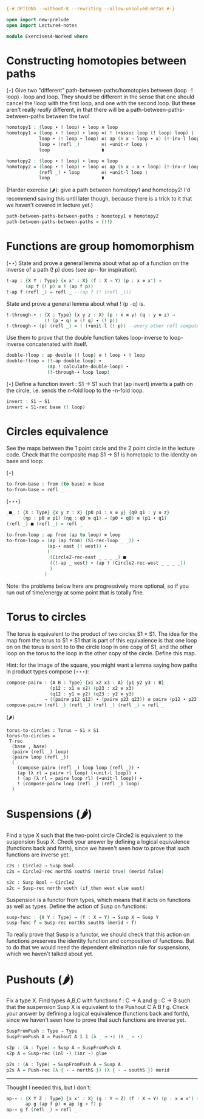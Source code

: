 ```agda
{-# OPTIONS --without-K --rewriting --allow-unsolved-metas #-}

open import new-prelude
open import Lecture4-notes

module Exercises4-Worked where
```

# Constructing homotopies between paths

(⋆) Give two "different" path-between-paths/homotopies between (loop ∙ !
loop) ∙ loop and loop.  They should be different in the sense that one
should cancel the !loop with the first loop, and one with the second
loop.  But these aren't really *really* different, in that there will be
a path-between-paths-between-paths between the two!  

```agda
homotopy1 : (loop ∙ ! loop) ∙ loop ≡ loop
homotopy1 = (loop ∙ ! loop) ∙ loop ≡⟨ ! (∙assoc loop (! loop) loop) ⟩
            loop ∙ (! loop ∙ loop) ≡⟨ ap (λ x → loop ∙ x) (!-inv-l loop) ⟩ 
            loop ∙ (refl _)        ≡⟨ ∙unit-r loop ⟩
            loop                   ∎

homotopy2 : (loop ∙ ! loop) ∙ loop ≡ loop
homotopy2 = (loop ∙ ! loop) ∙ loop ≡⟨ ap (λ x → x ∙ loop) (!-inv-r loop) ⟩
            (refl _) ∙ loop        ≡⟨ ∙unit-l loop ⟩ 
            loop                   ∎
```

(Harder exercise (🌶️): give a path between homotopy1 and
homotopy2! I'd recommend saving this until later though, because there
is a trick to it that we haven't covered in lecture yet.)

```agda
path-between-paths-between-paths : homotopy1 ≡ homotopy2
path-between-paths-between-paths = {!!}
```

# Functions are group homomorphism 

(⋆⋆) State and prove a general lemma about what ap of a function on the
inverse of a path (! p) does (see ap-∙ for inspiration).  

```agda
!-ap : {X Y : Type} {x x' : X} (f : X → Y) (p : x ≡ x') →
       (ap f (! p) ≡ ! (ap f p))
!-ap f (refl _) = refl _ --(ap f (! (refl _)))
```

State and prove a general lemma about what ! (p ∙ q) is.
```agda
!-through-∙ : {X : Type} {x y z : X} (p : x ≡ y) (q : y ≡ z) →
              (! (p ∙ q) ≡ (! q) ∙ (! p))
!-through-∙ (p) (refl _) = ! (∙unit-l (! p)) --every other refl computes
```

Use them to prove that the double function takes loop-inverse to
loop-inverse concatenated with itself.

```agda
double-!loop : ap double (! loop) ≡ ! loop ∙ ! loop
double-!loop = (!-ap double loop) ∙
               (ap ! calculate-double-loop) ∙
               (!-through-∙ loop loop)
```

(⋆) Define a function invert : S1 → S1 such that (ap invert) inverts a path
on the circle, i.e. sends the n-fold loop to the -n-fold loop.  

```agda
invert : S1 → S1
invert = S1-rec base (! loop)
```

# Circles equivalence

See the maps between the 1 point circle and the 2 point circle in the
lecture code.  Check that the composite map S1 → S1
is homotopic to the identity on base and loop:

(⋆) 

```agda
to-from-base : from (to base) ≡ base
to-from-base = refl _
```

(⋆⋆⋆) 

```agda
_■_ : {X : Type} {x y z : X} {p0 p1 : x ≡ y} {q0 q1 : y ≡ z}
      (ηp : p0 ≡ p1) (ηq : q0 ≡ q1) → (p0 ∙ q0) ≡ (p1 ∙ q1)
(refl _) ■ (refl _) = refl _

to-from-loop : ap from (ap to loop) ≡ loop
to-from-loop = (ap (ap from) (S1-rec-loop _ _)) ∙
               (ap-∙ east (! west)) ∙ 
               (
                (Circle2-rec-east _ _ _ _) ■
                ((!-ap _ west) ∙ (ap ! (Circle2-rec-west _ _ _ _))
                )
              )
```

Note: the problems below here are progressively more optional, so if you
run out of time/energy at some point that is totally fine.  

# Torus to circles

The torus is equivalent to the product of two circles S1 × S1.  The idea
for the map from the torus to S1 × S1 that is part of this equivalence
is that one loop on on the torus is sent to to the circle loop in one
copy of S1, and the other loop on the torus to the loop in the other
copy of the circle.  Define this map.  

Hint: for the image of the square, you might want a lemma saying how
paths in product types compose (⋆⋆⋆):

```agda
compose-pair≡ : {A B : Type} {x1 x2 x3 : A} {y1 y2 y3 : B}
                (p12 : x1 ≡ x2) (p23 : x2 ≡ x3)
                (q12 : y1 ≡ y2) (q23 : y2 ≡ y3)
              → ((pair≡ p12 q12) ∙ (pair≡ p23 q23)) ≡ pair≡ (p12 ∙ p23) (q12 ∙ q23) [ (x1 , y1) ≡ (x3 , y3) [ A × B ] ]
compose-pair≡ (refl _) (refl _) (refl _) (refl _) = refl _
```

(🌶️)
```
torus-to-circles : Torus → S1 × S1
torus-to-circles =
 T-rec
  (base , base)
  (pair≡ (refl _) loop)
  (pair≡ loop (refl _))
  (
    (compose-pair≡ (refl _) loop loop (refl _)) ∙
    (ap (λ rl → pair≡ rl loop) (∙unit-l loop)) ∙
    ! (ap (λ rl → pair≡ loop rl) (∙unit-l loop)) ∙
    ! (compose-pair≡ loop (refl _) (refl _) loop)
  )
```

# Suspensions (🌶️)

Find a type X such that the two-point circle Circle2 is equivalent to
the suspension Susp X.  Check your answer by defining a logical
equivalence (functions back and forth), since we haven't seen how to
prove that such functions are inverse yet.

```agda
c2s : Circle2 → Susp Bool
c2s = Circle2-rec northS southS (merid true) (merid false)

s2c : Susp Bool → Circle2
s2c = Susp-rec north south (if_then west else east)
```

Suspension is a functor from types, which means that it acts on
functions as well as types.  Define the action of Susp on functions:

```agda
susp-func : {X Y : Type} → (f : X → Y) → Susp X → Susp Y
susp-func f = Susp-rec northS southS (merid ∘ f)
```

To really prove that Susp is a functor, we should check that this action
on functions preserves the identity function and composition of
functions. But to do that we would need the dependent elimination rule
for suspensions, which we haven't talked about yet.

# Pushouts (🌶️)

Fix a type X.  Find types A,B,C with functions f : C → A and g : C → B
such that the suspension Susp X is equivalent to the Pushout C A B f g.
Check your answer by defining a logical equivalence (functions back and
forth), since we haven't seen how to prove that such functions are
inverse yet.

```agda
SuspFromPush : Type → Type
SuspFromPush A = Pushout A 𝟙 𝟙 (λ _ → ⋆) (λ _ → ⋆)

s2p : (A : Type) → Susp A → SuspFromPush A
s2p A = Susp-rec (inl ⋆) (inr ⋆) glue

p2s : (A : Type) → SuspFromPush A → Susp A
p2s A = Push-rec (λ { ⋆ → northS }) (λ { ⋆ → southS }) merid
```

------

Thought I needed this, but I don't:
```agda
ap-∘ : {X Y Z : Type} {x x' : X} (g : Y → Z) (f : X → Y) (p : x ≡ x') →
       ap g (ap f p) ≡ ap (g ∘ f) p
ap-∘ g f (refl _) = refl _
```

 